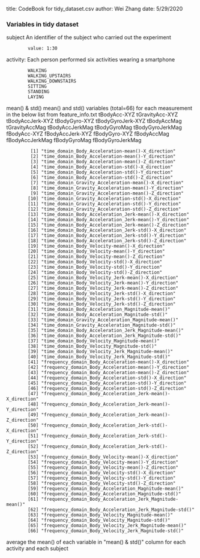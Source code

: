 title: CodeBook for tidy_dataset.csv
author: Wei Zhang
date: 5/29/2020

### Variables in tidy dataset

subject 
        An identifier of the subject who carried out the experiment
            
            value: 1:30

    
activity:
        Each person performed six activities wearing a smartphone
            
            WALKING
            WALKING_UPSTAIRS
            WALKING_DOWNSTAIRS
            SITTING
            STANDING
            LAYING

       
mean() & std()
        mean() and std() variables (total=66) for each measurement in the below list from feature_info.txt
        tBodyAcc-XYZ
        tGravityAcc-XYZ
        tBodyAccJerk-XYZ
        tBodyGyro-XYZ
        tBodyGyroJerk-XYZ
        tBodyAccMag
        tGravityAccMag
        tBodyAccJerkMag
        tBodyGyroMag
        tBodyGyroJerkMag
        fBodyAcc-XYZ
        fBodyAccJerk-XYZ
        fBodyGyro-XYZ
        fBodyAccMag
        fBodyAccJerkMag
        fBodyGyroMag
        fBodyGyroJerkMag
         
         
             [1] "time_domain_Body_Acceleration-mean()-X_direction"          
             [2] "time_domain_Body_Acceleration-mean()-Y_direction"          
             [3] "time_domain_Body_Acceleration-mean()-Z_direction"          
             [4] "time_domain_Body_Acceleration-std()-X_direction"           
             [5] "time_domain_Body_Acceleration-std()-Y_direction"           
             [6] "time_domain_Body_Acceleration-std()-Z_direction"           
             [7] "time_domain_Gravity_Acceleration-mean()-X_direction"       
             [8] "time_domain_Gravity_Acceleration-mean()-Y_direction"       
             [9] "time_domain_Gravity_Acceleration-mean()-Z_direction"       
            [10] "time_domain_Gravity_Acceleration-std()-X_direction"        
            [11] "time_domain_Gravity_Acceleration-std()-Y_direction"        
            [12] "time_domain_Gravity_Acceleration-std()-Z_direction"        
            [13] "time_domain_Body_Acceleration_Jerk-mean()-X_direction"     
            [14] "time_domain_Body_Acceleration_Jerk-mean()-Y_direction"     
            [15] "time_domain_Body_Acceleration_Jerk-mean()-Z_direction"     
            [16] "time_domain_Body_Acceleration_Jerk-std()-X_direction"      
            [17] "time_domain_Body_Acceleration_Jerk-std()-Y_direction"      
            [18] "time_domain_Body_Acceleration_Jerk-std()-Z_direction"      
            [19] "time_domain_Body_Velocity-mean()-X_direction"              
            [20] "time_domain_Body_Velocity-mean()-Y_direction"              
            [21] "time_domain_Body_Velocity-mean()-Z_direction"              
            [22] "time_domain_Body_Velocity-std()-X_direction"               
            [23] "time_domain_Body_Velocity-std()-Y_direction"               
            [24] "time_domain_Body_Velocity-std()-Z_direction"               
            [25] "time_domain_Body_Velocity_Jerk-mean()-X_direction"         
            [26] "time_domain_Body_Velocity_Jerk-mean()-Y_direction"         
            [27] "time_domain_Body_Velocity_Jerk-mean()-Z_direction"         
            [28] "time_domain_Body_Velocity_Jerk-std()-X_direction"          
            [29] "time_domain_Body_Velocity_Jerk-std()-Y_direction"          
            [30] "time_domain_Body_Velocity_Jerk-std()-Z_direction"          
            [31] "time_domain_Body_Acceleration_Magnitude-mean()"            
            [32] "time_domain_Body_Acceleration_Magnitude-std()"             
            [33] "time_domain_Gravity_Acceleration_Magnitude-mean()"         
            [34] "time_domain_Gravity_Acceleration_Magnitude-std()"          
            [35] "time_domain_Body_Acceleration_Jerk_Magnitude-mean()"       
            [36] "time_domain_Body_Acceleration_Jerk_Magnitude-std()"        
            [37] "time_domain_Body_Velocity_Magnitude-mean()"                
            [38] "time_domain_Body_Velocity_Magnitude-std()"                 
            [39] "time_domain_Body_Velocity_Jerk_Magnitude-mean()"           
            [40] "time_domain_Body_Velocity_Jerk_Magnitude-std()"            
            [41] "frequency_domain_Body_Acceleration-mean()-X_direction"     
            [42] "frequency_domain_Body_Acceleration-mean()-Y_direction"     
            [43] "frequency_domain_Body_Acceleration-mean()-Z_direction"     
            [44] "frequency_domain_Body_Acceleration-std()-X_direction"      
            [45] "frequency_domain_Body_Acceleration-std()-Y_direction"      
            [46] "frequency_domain_Body_Acceleration-std()-Z_direction"      
            [47] "frequency_domain_Body_Acceleration_Jerk-mean()-X_direction"
            [48] "frequency_domain_Body_Acceleration_Jerk-mean()-Y_direction"
            [49] "frequency_domain_Body_Acceleration_Jerk-mean()-Z_direction"
            [50] "frequency_domain_Body_Acceleration_Jerk-std()-X_direction" 
            [51] "frequency_domain_Body_Acceleration_Jerk-std()-Y_direction" 
            [52] "frequency_domain_Body_Acceleration_Jerk-std()-Z_direction" 
            [53] "frequency_domain_Body_Velocity-mean()-X_direction"         
            [54] "frequency_domain_Body_Velocity-mean()-Y_direction"         
            [55] "frequency_domain_Body_Velocity-mean()-Z_direction"         
            [56] "frequency_domain_Body_Velocity-std()-X_direction"          
            [57] "frequency_domain_Body_Velocity-std()-Y_direction"          
            [58] "frequency_domain_Body_Velocity-std()-Z_direction"          
            [59] "frequency_domain_Body_Acceleration_Magnitude-mean()"       
            [60] "frequency_domain_Body_Acceleration_Magnitude-std()"        
            [61] "frequency_domain_Body_Acceleration_Jerk_Magnitude-mean()"  
            [62] "frequency_domain_Body_Acceleration_Jerk_Magnitude-std()"   
            [63] "frequency_domain_Body_Velocity_Magnitude-mean()"           
            [64] "frequency_domain_Body_Velocity_Magnitude-std()"            
            [65] "frequency_domain_Body_Velocity_Jerk_Magnitude-mean()"      
            [66] "frequency_domain_Body_Velocity_Jerk_Magnitude-std()"  

        
average
        the mean() of each variable in "mean() & std()" column for each activity and each subject
    
